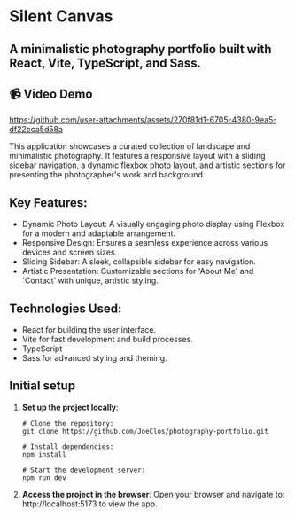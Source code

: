 ﻿# Silent Canvas

## A minimalistic photography portfolio built with React, Vite, TypeScript, and Sass.

## 📹 Video Demo

https://github.com/user-attachments/assets/270f81d1-6705-4380-9ea5-df22cca5d58a

This application showcases a curated collection of landscape and minimalistic photography. It features a responsive layout with a sliding sidebar navigation, a dynamic flexbox photo layout, and artistic sections for presenting the photographer's work and background.

## Key Features:

- Dynamic Photo Layout: A visually engaging photo display using Flexbox for a modern and adaptable arrangement.
- Responsive Design: Ensures a seamless experience across various devices and screen sizes.
- Sliding Sidebar: A sleek, collapsible sidebar for easy navigation.
- Artistic Presentation: Customizable sections for 'About Me' and 'Contact' with unique, artistic styling.

## Technologies Used:

 - React for building the user interface.
 - Vite for fast development and build processes.
 - TypeScript
 - Sass for advanced styling and theming.

## Initial setup
 1. **Set up the project locally**:
    
    ```
    # Clone the repository:
    git clone https://github.com/JoeClos/photography-portfolio.git
    
    # Install dependencies:
    npm install
    
    # Start the development server:
    npm run dev
    ```
2. **Access the project in the browser**: Open your browser and navigate to: http://localhost:5173 to view the app.
